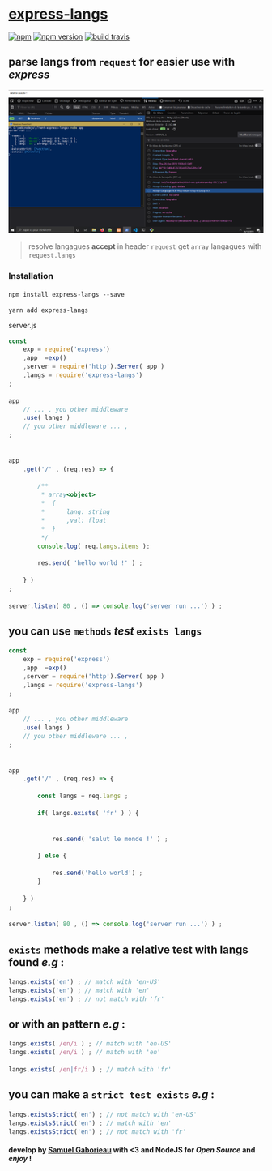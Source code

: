 # [express-langs](https://www.npmjs.com/package/express-langs)

[![npm](https://img.shields.io/npm/l/express-langs.svg?style=for-the-badge)](https://www.npmjs.com/package/express-langs)
[![npm version](https://img.shields.io/npm/v/express-langs.svg?style=for-the-badge)](https://www.npmjs.com/package/express-langs)
[![build travis](https://travis-ci.com/Orivoir/express-langs.svg?branch=master)](https://travis-ci.com/Orivoir/express-langs)
## parse langs from `request` for easier use with *express*

![screen shot demo](./screen-demo.png)

> resolve langagues **accept** in header `request` get `array` langagues with `request.langs`

### Installation

```npm install express-langs --save```

```yarn add express-langs```

server.js

```javascript
const
    exp = require('express')
    ,app  =exp()
    ,server = require('http').Server( app )
    ,langs = require('express-langs')
;

app
    // ... , you other middleware
    .use( langs )
    // you other middleware ... ,
;


app
    .get('/' , (req,res) => {

        /**
         * array<object>
         *  {
         *      lang: string
         *      ,val: float
         *  }
         */
        console.log( req.langs.items );

        res.send( 'hello world !' ) ;

    } )
;

server.listen( 80 , () => console.log('server run ...') ) ;

```

## you can use `methods` *test* `exists langs`

```javascript
const
    exp = require('express')
    ,app  =exp()
    ,server = require('http').Server( app )
    ,langs = require('express-langs')
;

app
    // ... , you other middleware
    .use( langs )
    // you other middleware ... ,
;


app
    .get('/' , (req,res) => {

        const langs = req.langs ;

        if( langs.exists( 'fr' ) ) {


            res.send( 'salut le monde !' ) ;

        } else {

            res.send('hello world') ;
        }

    } )
;

server.listen( 80 , () => console.log('server run ...') ) ;

```

## `exists` methods make a relative test with langs found *e.g* :

```javascript
langs.exists('en') ; // match with 'en-US'
langs.exists('en') ; // match with 'en'
langs.exists('en') ; // not match with 'fr'
```

## or with an **pattern** *e.g* :


```javascript
langs.exists( /en/i ) ; // match with 'en-US'
langs.exists( /en/i ) ; // match with 'en'

langs.exists( /en|fr/i ) ; // match with 'fr'
```

## you can make a `strict test exists` *e.g* :

```javascript
langs.existsStrict('en') ; // not match with 'en-US'
langs.existsStrict('en') ; // match with 'en'
langs.existsStrict('en') ; // not match with 'fr'
```

#### develop by [Samuel Gaborieau]( https://orivoir.github.io/profil-reactjs/ ) with <3 and NodeJS for *Open Source* and *enjoy* !
